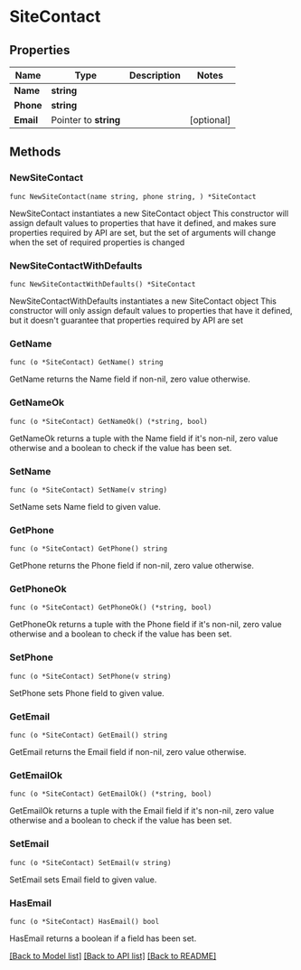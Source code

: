 # SiteContact

## Properties

Name | Type | Description | Notes
------------ | ------------- | ------------- | -------------
**Name** | **string** |  | 
**Phone** | **string** |  | 
**Email** | Pointer to **string** |  | [optional] 

## Methods

### NewSiteContact

`func NewSiteContact(name string, phone string, ) *SiteContact`

NewSiteContact instantiates a new SiteContact object
This constructor will assign default values to properties that have it defined,
and makes sure properties required by API are set, but the set of arguments
will change when the set of required properties is changed

### NewSiteContactWithDefaults

`func NewSiteContactWithDefaults() *SiteContact`

NewSiteContactWithDefaults instantiates a new SiteContact object
This constructor will only assign default values to properties that have it defined,
but it doesn't guarantee that properties required by API are set

### GetName

`func (o *SiteContact) GetName() string`

GetName returns the Name field if non-nil, zero value otherwise.

### GetNameOk

`func (o *SiteContact) GetNameOk() (*string, bool)`

GetNameOk returns a tuple with the Name field if it's non-nil, zero value otherwise
and a boolean to check if the value has been set.

### SetName

`func (o *SiteContact) SetName(v string)`

SetName sets Name field to given value.


### GetPhone

`func (o *SiteContact) GetPhone() string`

GetPhone returns the Phone field if non-nil, zero value otherwise.

### GetPhoneOk

`func (o *SiteContact) GetPhoneOk() (*string, bool)`

GetPhoneOk returns a tuple with the Phone field if it's non-nil, zero value otherwise
and a boolean to check if the value has been set.

### SetPhone

`func (o *SiteContact) SetPhone(v string)`

SetPhone sets Phone field to given value.


### GetEmail

`func (o *SiteContact) GetEmail() string`

GetEmail returns the Email field if non-nil, zero value otherwise.

### GetEmailOk

`func (o *SiteContact) GetEmailOk() (*string, bool)`

GetEmailOk returns a tuple with the Email field if it's non-nil, zero value otherwise
and a boolean to check if the value has been set.

### SetEmail

`func (o *SiteContact) SetEmail(v string)`

SetEmail sets Email field to given value.

### HasEmail

`func (o *SiteContact) HasEmail() bool`

HasEmail returns a boolean if a field has been set.


[[Back to Model list]](../README.md#documentation-for-models) [[Back to API list]](../README.md#documentation-for-api-endpoints) [[Back to README]](../README.md)


